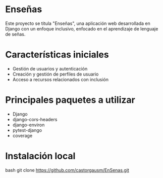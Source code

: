 # Enseñas

Este proyecto se titula "Enseñas", una aplicación web desarrollada en Django con un enfoque inclusivo, enfocado en el aprendizaje de lenguaje de señas. 

# Características iniciales

- Gestión de usuarios y autenticación 
- Creación y gestión de perfiles de usuario
- Acceso a recursos relacionados con inclusión 

# Principales paquetes a utilizar
- Django 
- django-cors-headers
- django-environ
- pytest-django
- coverage

# Instalación local
bash
git clone https://github.com/castorgausm/EnSenas.git


